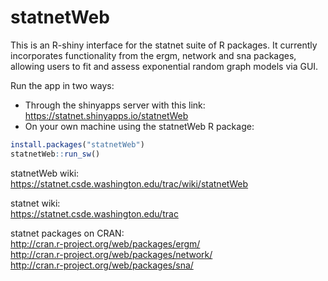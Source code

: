 statnetWeb
==========

This is an R-shiny interface for the statnet suite of R packages. It currently incorporates functionality from the ergm, network and sna packages, allowing users to fit and assess exponential random graph models via GUI.

Run the app in two ways:  
* Through the shinyapps server with this link: https://statnet.shinyapps.io/statnetWeb  
* On your own machine using the statnetWeb R package:
```r
install.packages("statnetWeb")
statnetWeb::run_sw()
```

statnetWeb wiki:  
https://statnet.csde.washington.edu/trac/wiki/statnetWeb

statnet wiki:  
https://statnet.csde.washington.edu/trac 

statnet packages on CRAN:  
http://cran.r-project.org/web/packages/ergm/  
http://cran.r-project.org/web/packages/network/  
http://cran.r-project.org/web/packages/sna/
